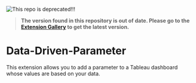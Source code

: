 ![This repo is deprecated!!!](https://img.shields.io/badge/Status-Deprecated-Red)
>**The version found in this repository is out of date. Please go to the [Extension Gallery](https://extensiongallery.tableau.com/products/27) to get the latest version.**

# Data-Driven-Parameter
This extension allows you to add a parameter to a Tableau dashboard whose values are based on your data. 
